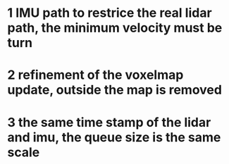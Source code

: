 # 1 IMU path to restrice the real lidar path, the minimum velocity must be turn
# 2 refinement of the voxelmap update, outside the map is removed
# 3 the same time stamp of the lidar and imu, the queue size is the same scale
